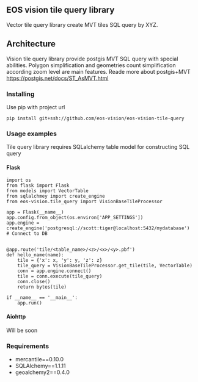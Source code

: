 ## EOS vision tile query library

Vector tile query library create MVT tiles SQL query by XYZ.

## Architecture
Vision tile query library provide postgis MVT SQL query with special 
abilities. Polygon simplification and geometries count simplification 
according zoom level are main features. Reade more about postgis+MVT
https://postgis.net/docs/ST_AsMVT.html

### Installing
Use pip with project url
```text
pip install git+ssh://github.com/eos-vision/eos-vision-tile-query

``` 
### Usage examples
Tile query library requires SQLalchemy table model for constructing SQL query 
#### Flask
```text
import os
from flask import Flask
from models import VectorTable
from sqlalchmey import create_engine
from eos-vision.tile_query import VisionBaseTileProcessor

app = Flask(__name__)
app.config.from_object(os.environ['APP_SETTINGS'])
app.engine = create_engine('postgresql://scott:tiger@localhost:5432/mydatabase')
# Connect to DB


@app.route('tile/<table_name>/<z>/<x>/<y>.pbf')
def hello_name(name):
    tile = {'x': x, 'y': y, 'z': z}
    tile_query = VisionBaseTileProcessor.get_tile(tile, VectorTable)
    conn = app.engine.connect()
    tile = conn.execute(tile_query)
    conn.close()
    return bytes(tile)

if __name__ == '__main__':
    app.run()
```

#### Aiohttp
Will be soon

### Requirements
 - mercantile==0.10.0
 - SQLAlchemy==1.1.11
 - geoalchemy2==0.4.0